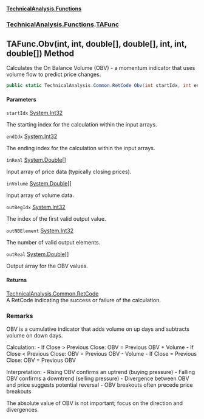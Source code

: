 #### [TechnicalAnalysis\.Functions](Atypical.TechnicalAnalysis.Functions.md 'Atypical\.TechnicalAnalysis\.Functions')
### [TechnicalAnalysis\.Functions](Atypical.TechnicalAnalysis.Functions.md#TechnicalAnalysis.Functions 'TechnicalAnalysis\.Functions').[TAFunc](TAFunc.md 'TechnicalAnalysis\.Functions\.TAFunc')

## TAFunc\.Obv\(int, int, double\[\], double\[\], int, int, double\[\]\) Method

Calculates the On Balance Volume \(OBV\) \- a momentum indicator that uses volume flow to predict price changes\.

```csharp
public static TechnicalAnalysis.Common.RetCode Obv(int startIdx, int endIdx, in double[] inReal, in double[] inVolume, ref int outBegIdx, ref int outNBElement, ref double[] outReal);
```
#### Parameters

<a name='TechnicalAnalysis.Functions.TAFunc.Obv(int,int,double[],double[],int,int,double[]).startIdx'></a>

`startIdx` [System\.Int32](https://docs.microsoft.com/en-us/dotnet/api/System.Int32 'System\.Int32')

The starting index for the calculation within the input arrays\.

<a name='TechnicalAnalysis.Functions.TAFunc.Obv(int,int,double[],double[],int,int,double[]).endIdx'></a>

`endIdx` [System\.Int32](https://docs.microsoft.com/en-us/dotnet/api/System.Int32 'System\.Int32')

The ending index for the calculation within the input arrays\.

<a name='TechnicalAnalysis.Functions.TAFunc.Obv(int,int,double[],double[],int,int,double[]).inReal'></a>

`inReal` [System\.Double](https://docs.microsoft.com/en-us/dotnet/api/System.Double 'System\.Double')[\[\]](https://docs.microsoft.com/en-us/dotnet/api/System.Array 'System\.Array')

Input array of price data \(typically closing prices\)\.

<a name='TechnicalAnalysis.Functions.TAFunc.Obv(int,int,double[],double[],int,int,double[]).inVolume'></a>

`inVolume` [System\.Double](https://docs.microsoft.com/en-us/dotnet/api/System.Double 'System\.Double')[\[\]](https://docs.microsoft.com/en-us/dotnet/api/System.Array 'System\.Array')

Input array of volume data\.

<a name='TechnicalAnalysis.Functions.TAFunc.Obv(int,int,double[],double[],int,int,double[]).outBegIdx'></a>

`outBegIdx` [System\.Int32](https://docs.microsoft.com/en-us/dotnet/api/System.Int32 'System\.Int32')

The index of the first valid output value\.

<a name='TechnicalAnalysis.Functions.TAFunc.Obv(int,int,double[],double[],int,int,double[]).outNBElement'></a>

`outNBElement` [System\.Int32](https://docs.microsoft.com/en-us/dotnet/api/System.Int32 'System\.Int32')

The number of valid output elements\.

<a name='TechnicalAnalysis.Functions.TAFunc.Obv(int,int,double[],double[],int,int,double[]).outReal'></a>

`outReal` [System\.Double](https://docs.microsoft.com/en-us/dotnet/api/System.Double 'System\.Double')[\[\]](https://docs.microsoft.com/en-us/dotnet/api/System.Array 'System\.Array')

Output array for the OBV values\.

#### Returns
[TechnicalAnalysis\.Common\.RetCode](https://docs.microsoft.com/en-us/dotnet/api/TechnicalAnalysis.Common.RetCode 'TechnicalAnalysis\.Common\.RetCode')  
A RetCode indicating the success or failure of the calculation\.

### Remarks
OBV is a cumulative indicator that adds volume on up days and subtracts volume on down days\.

Calculation:
\- If Close \> Previous Close: OBV = Previous OBV \+ Volume
\- If Close \< Previous Close: OBV = Previous OBV \- Volume
\- If Close = Previous Close: OBV = Previous OBV

Interpretation:
\- Rising OBV confirms an uptrend \(buying pressure\)
\- Falling OBV confirms a downtrend \(selling pressure\)
\- Divergence between OBV and price suggests potential reversal
\- OBV breakouts often precede price breakouts

The absolute value of OBV is not important; focus on the direction and divergences\.
